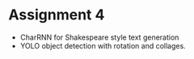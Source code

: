 # Assignment 4

* CharRNN for Shakespeare style text generation
* YOLO object detection with rotation and collages.
